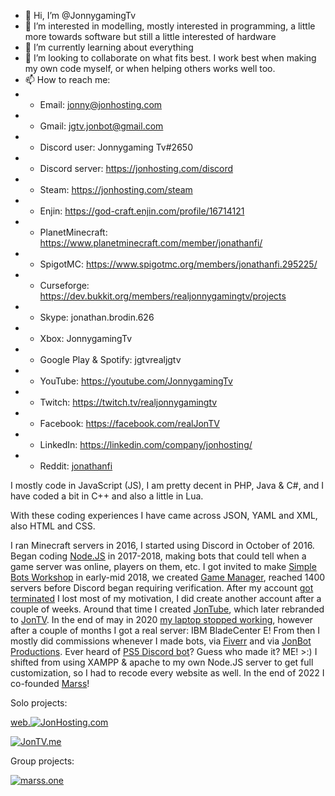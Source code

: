 - 👋 Hi, I’m @JonnygamingTv
- 👀 I’m interested in modelling, mostly interested in programming, a little more towards software but still a little interested of hardware
- 🌱 I’m currently learning about everything
- 💞️ I’m looking to collaborate on what fits best. I work best when making my own code myself, or when helping others works well too.
- 📫 How to reach me: 
-  - Email: jonny@jonhosting.com
-  - Gmail: jgtv.jonbot@gmail.com
-  - Discord user: Jonnygaming Tv#2650
-  - Discord server: https://jonhosting.com/discord
-  - Steam: https://jonhosting.com/steam
-  - Enjin: https://god-craft.enjin.com/profile/16714121 
-  - PlanetMinecraft: https://www.planetminecraft.com/member/jonathanfi/
-  - SpigotMC: https://www.spigotmc.org/members/jonathanfi.295225/
-  - Curseforge: https://dev.bukkit.org/members/realjonnygamingtv/projects
-  - Skype: jonathan.brodin.626
-  - Xbox: JonnygamingTv
-  - Google Play & Spotify: jgtvrealjgtv
-  - YouTube: https://youtube.com/JonnygamingTv
-  - Twitch: https://twitch.tv/realjonnygamingtv
-  - Facebook: https://facebook.com/realJonTV
-  - LinkedIn: https://linkedin.com/company/jonhosting/
-  - Reddit: [jonathanfi](https://www.reddit.com/user/jonathanfi)

I mostly code in JavaScript (JS), I am pretty decent in PHP, Java & C#, and I have coded a bit in C++ and also a little in Lua.

With these coding experiences I have came across JSON, YAML and XML, also HTML and CSS.

I ran Minecraft servers in 2016, I started using Discord in October of 2016.
Began coding [Node.JS](https://nodejs.org/) in 2017-2018, making bots that could tell when a game server was online, players on them, etc. I got invited to make [Simple Bots Workshop](https://jonhosting.com/SBW) in early-mid 2018, we created [Game Manager](https://jonhosting.com/SBW/GM), reached 1400 servers before Discord began requiring verification.
After my account [got terminated](https://jontv.me/4R3axSdr) I lost most of my motivation, I did create another account after a couple of weeks. Around that time I created [JonTube](https://jontube.jonhosting.com), which later rebranded to [JonTV](https://JonTV.me). In the end of may in 2020 [my laptop stopped working](https://community.acer.com/en/discussion/602921/my-aspire-e5-551-t9mg-laptop-keeps-shutting-off/), however after a couple of months I got a real server: IBM BladeCenter E!
From then I mostly did commissions whenever I made bots, via [Fiverr](https://fiverr.com/jonnygamingtv) and via [JonBot Productions](https://discord.gg/pebGq4zFaB).
Ever heard of [PS5 Discord bot](https://www.techtimes.com/articles/254529/20201126/ps5-stock-availability-discord-bot-heres-notified-playstation-5-restock.htm)? Guess who made it? ME! >:)
I shifted from using XAMPP & apache to my own Node.JS server to get full customization, so I had to recode every website as well.
In the end of 2022 I co-founded [Marss](https://marss.jonhosting.com)!

Solo projects:

[web.![JonHosting](https://jonhosting.com/JonHosting_Logo.png).com](https://web.JonHosting.com)

[![JonTV.me](https://jontv.me/JonTV/JonTVme_light.svg)](https://JonTV.me)

Group projects:

[![marss.one](https://marss.one/ico/Mmarss2.png)](https://marss.one)

<!---
JonnygamingTv/JonnygamingTv is a ✨ special ✨ repository because its `README.md` (this file) appears on your GitHub profile.
You can click the Preview link to take a look at your changes.
--->
